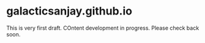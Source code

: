 # galacticsanjay.github.io

This is very first draft. COntent development in progress. Please check back soon. 
